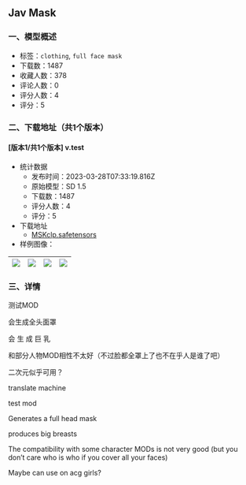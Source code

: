 ## Jav Mask
### 一、模型概述

- 标签：`clothing`, `full face mask`
- 下载数：1487
- 收藏人数：378
- 评论人数：0
- 评分人数：4
- 评分：5

### 二、下载地址（共1个版本）

#### [版本1/共1个版本] v.test

- 统计数据
  - 发布时间：2023-03-28T07:33:19.816Z
  - 原始模型：SD 1.5
  - 下载数：1487
  - 评分人数：4
  - 评分：5
- 下载地址
  - [MSKclp.safetensors](https://civitai.com/api/download/models/30534)
- 样例图像：

| <img src="https://image.civitai.com/xG1nkqKTMzGDvpLrqFT7WA/64452811-8f53-46b0-35fd-17457ddd0000/width=450/346727.jpeg" /> | <img src="https://image.civitai.com/xG1nkqKTMzGDvpLrqFT7WA/9fa205b5-07f9-413b-5d7c-5de5febdc200/width=450/346734.jpeg" /> | <img src="https://image.civitai.com/xG1nkqKTMzGDvpLrqFT7WA/c046f501-b423-4ef9-d110-3d2655384600/width=450/346733.jpeg" /> | <img src="https://image.civitai.com/xG1nkqKTMzGDvpLrqFT7WA/544f55f0-9ce3-44c0-d6f5-73d1c318d400/width=450/346732.jpeg" /> |
| ---- | ---- | ---- | ---- |


### 三、详情
<p>测试MOD</p><p>会生成全头面罩</p><p>会 生 成 巨 乳</p><p>和部分人物MOD相性不太好（不过脸都全罩上了也不在乎人是谁了吧）</p><p>二次元似乎可用？</p><p></p><p>translate machine</p><p>test mod</p><p>Generates a full head mask</p><p>produces big breasts</p><p>The compatibility with some character MODs is not very good (but you don’t care who is who if you cover all your faces)</p><p>Maybe can use on acg girls?</p>